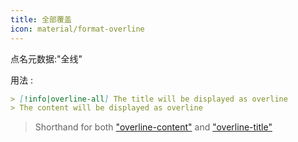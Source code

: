 ```yaml
---
title: 全部覆盖
icon: material/format-overline
---
```


点名元数据:"全线"

用法 :
```md
> [!info|overline-all] The title will be displayed as overline
> The content will be displayed as overline
```
> Shorthand for both ["overline-content"](../content-styling/page-11.md) and ["overline-title"](../title-styling/page-21.md)